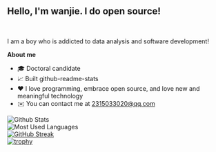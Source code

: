 <b><h2>Hello, I'm wanjie. I do open source!</h2></b>

<br />

I am a boy who is addicted to data analysis and software development!

**About me**

- 🎓 Doctoral candidate
- 📈 Built github-readme-stats
- ❤️ I love programming, embrace open source, and love new and meaningful technology
- ✉️ You can contact me at 2315033020@qq.com

![Github Stats](https://github-readme-stats.vercel.app/api?username=Wanjie-Feng&show_icons=true&theme=dark&count_private=true)
 <br />
![Most Used Languages](https://github-readme-stats.vercel.app/api/top-langs/?username=Wanjie-Feng&theme=dark&layout=compact)
<br />
[![GitHub Streak](https://github-readme-streak-stats.herokuapp.com/?user=Wanjie-Feng)](https://git.io/streak-stats)
<br />
[![trophy](https://github-profile-trophy.vercel.app/?username=Wanjie-Feng&theme=onedark)](https://github.com/ryo-ma/github-profile-trophy)
<br />

